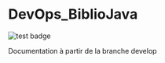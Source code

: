 # DevOps_BiblioJava


![test badge](https://github.com/BastienLevasseur/DevOps_BiblioJava/actions/workflows/maven.yml/badge.svg)


Documentation à partir de la branche develop